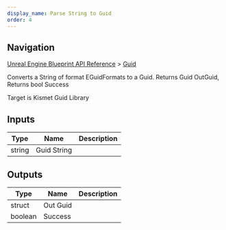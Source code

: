 ```yaml
---
display_name: Parse String to Guid
order: 4
---
```

## Navigation

[Unreal Engine Blueprint API Reference](https://dev.epicgames.com/documentation/en-us/unreal-engine/BlueprintAPI) > [Guid](https://dev.epicgames.com/documentation/en-us/unreal-engine/BlueprintAPI/Guid)

Converts a String of format EGuidFormats to a Guid. Returns Guid OutGuid, Returns bool Success

Target is Kismet Guid Library

## Inputs

| Type | Name | Description |
| --- | --- | --- |
| string | Guid String |  |

## Outputs

| Type | Name | Description |
| --- | --- | --- |
| struct | Out Guid |  |
| boolean | Success |  |
